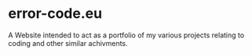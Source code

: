 # error-code.eu
A Website intended to act as a portfolio of my various projects relating to coding and other similar achivments.
